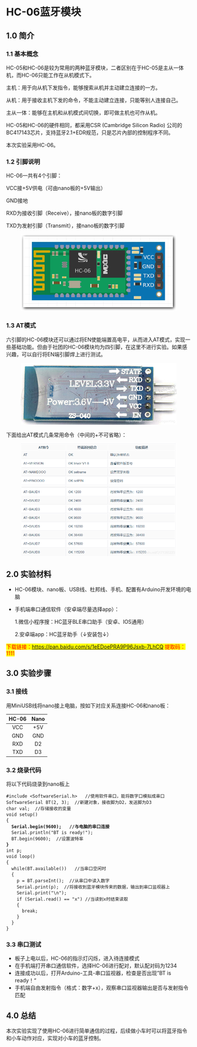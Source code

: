 # HC-06蓝牙模块

## 1.0 简介

### 1.1 基本概念

HC-05和HC-06是较为常用的两种蓝牙模块，二者区别在于HC-05是主从一体机，而HC-06只能工作在从机模式下。

主机：用于向从机下发指令，能够搜索从机并主动建立连接的一方。&#x20;

从机：用于接收主机下发的命令，不能主动建立连接，只能等别人连接自己。

主从一体：能够在主机和从机模式间切换，即可做主机也可作从机。

HC-05和HC-06的硬件相同，都采用CSR (Cambridge Silicon Radio) 公司的BC417143芯片，支持蓝牙2.1+EDR规范，只是芯片內部的控制程序不同。

本次实验采用HC-06。

### 1.2 引脚说明

HC-06一共有4个引脚：

VCC接+5V供电（可由nano板的+5V输出）

GND接地

RXD为接收引脚（Receive），接nano板的数字引脚

TXD为发射引脚（Transmit），接nano板的数字引脚

<figure><img src="../.gitbook/assets/HC-06模块示意图.png" alt=""><figcaption></figcaption></figure>

### 1.3 AT模式

六引脚的HC-06模块还可以通过将EN使能端置高电平，从而进入AT模式，实现一些基础功能。但由于社团的HC-06模块均为四引脚，在这里不进行实验。如果感兴趣，可以自行将EN端引脚焊上进行测试。

<figure><img src="../.gitbook/assets/HC-06模块背面.png" alt=""><figcaption></figcaption></figure>

下面给出AT模式几条常用命令（中间的+不可省略）：

<figure><img src="../.gitbook/assets/HC-06 AT模式.png" alt=""><figcaption></figcaption></figure>



## 2.0 实验材料

* HC-06模块、nano板、USB线、杜邦线、手机、配置有Arduino开发环境的电脑
*   手机端串口通信软件（安卓端尽量选择app）：

    1.微信小程序搜：HC蓝牙BLE串口助手（安卓、IOS通用）

    2.安卓端app：HC蓝牙助手（↓安装包↓）

<mark style="color:red;">下载链接：https://pan.baidu.com/s/1eEDoePRA9P96Jsxb-7LhCQ 提取码：1111</mark>

<mark style="color:red;"></mark>

## 3.0 实验步骤

### 3.1 接线

用MiniUSB线将nano接上电脑，按如下对应关系连接HC-06和nano板：

| HC-06 | Nano |
| :---: | :--: |
|  VCC  |  +5V |
|  GND  |  GND |
|  RXD  |  D2  |
|  TXD  |  D3  |

### 3.2 烧录代码

将以下代码烧录到nano板上

<pre><code>#include &#x3C;SoftwareSerial.h>   //使用软件串口，能将数字口模拟成串口
SoftwareSerial BT(2, 3);  //新建对象，接收脚为D2，发送脚为D3
char val;  //存储接收的变量
void setup() 
{
<strong>  Serial.begin(9600);   //与电脑的串口连接
</strong>  Serial.println("BT is ready!");
  BT.begin(9600);  //设置波特率
<strong>}
</strong>int p;
void loop()
{
  while(BT.available())   //当串口空闲时
  {
    p = BT.parseInt();  //从串口中读入数字
    Serial.print(p);  //将接收到蓝牙模块传来的数据，输出到串口监视器上
    Serial.print("\n");
    if (Serial.read() == "x") //当读到x时结束读取
    {
      break;
    }
  }
}</code></pre>

### 3.3 串口测试

* 板子上电以后，HC-06的指示灯闪烁，进入待连接模式
* 在手机端打开串口通信软件，选择HC-06进行配对，默认配对码为1234
* 连接成功以后，打开Arduino-工具-串口监视器，检查是否出现”BT is ready！“
* 手机端自由发射指令（格式：数字+x），观察串口监视器输出是否与发射指令匹配

## 4.0 总结

本次实验实现了使用HC-06进行简单通信的过程，后续做小车时可以将蓝牙指令和小车动作对应，实现对小车的蓝牙控制。
